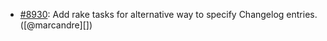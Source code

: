 * [#8930](https://github.com/rubocop-hq/rubocop/pull/8930): Add rake tasks for alternative way to specify Changelog entries. ([@marcandre][])
